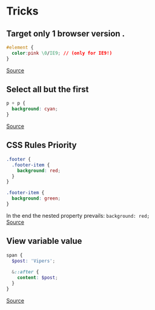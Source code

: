 # Tricks

## Target only 1 browser version .
```css
#element { 
  color:pink \0/IE9; // (only for IE9!) 
} 
```
[Source](https://stackoverflow.com/questions/12296628/need-hack-for-ie9-only)

## Select all but the first
```css
p + p {
  background: cyan;
}
```
[Source](https://codepen.io/stavros-liaskos/pen/oPJjaq)

## CSS Rules Priority
```scss
.footer { 
  .footer-item { 
    background: red; 
  } 
}

.footer-item { 
  background: green; 
}
```
In the end the nested property prevails: `background: red;`  
[Source](https://codepen.io/stavros-liaskos/pen/aaOowE)


## View variable value
```scss
span {
  $post: 'Vipers';
  
  &::after {
    content: $post; 
  }
}
```
[Source](https://codepen.io/stavros-liaskos/pen/QVbLmE)
